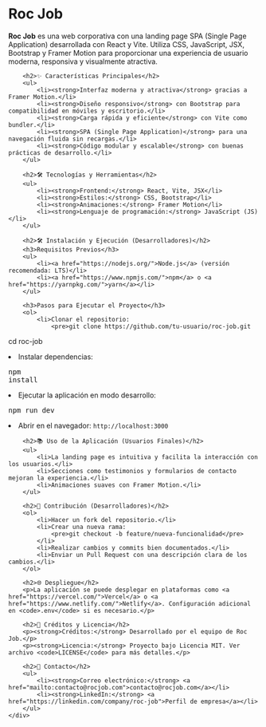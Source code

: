 <div class="container">
        <h1>Roc Job</h1>
        <p><strong>Roc Job</strong> es una web corporativa con una landing page SPA (Single Page Application) desarrollada con React y Vite. Utiliza CSS, JavaScript, JSX, Bootstrap y Framer Motion para proporcionar una experiencia de usuario moderna, responsiva y visualmente atractiva.</p>
        
        <h2>✨ Características Principales</h2>
        <ul>
            <li><strong>Interfaz moderna y atractiva</strong> gracias a Framer Motion.</li>
            <li><strong>Diseño responsivo</strong> con Bootstrap para compatibilidad en móviles y escritorio.</li>
            <li><strong>Carga rápida y eficiente</strong> con Vite como bundler.</li>
            <li><strong>SPA (Single Page Application)</strong> para una navegación fluida sin recargas.</li>
            <li><strong>Código modular y escalable</strong> con buenas prácticas de desarrollo.</li>
        </ul>
        
        <h2>🛠️ Tecnologías y Herramientas</h2>
        <ul>
            <li><strong>Frontend:</strong> React, Vite, JSX</li>
            <li><strong>Estilos:</strong> CSS, Bootstrap</li>
            <li><strong>Animaciones:</strong> Framer Motion</li>
            <li><strong>Lenguaje de programación:</strong> JavaScript (JS)</li>
        </ul>
        
        <h2>🛠️ Instalación y Ejecución (Desarrolladores)</h2>
        <h3>Requisitos Previos</h3>
        <ul>
            <li><a href="https://nodejs.org/">Node.js</a> (versión recomendada: LTS)</li>
            <li><a href="https://www.npmjs.com/">npm</a> o <a href="https://yarnpkg.com/">yarn</a></li>
        </ul>
        
        <h3>Pasos para Ejecutar el Proyecto</h3>
        <ol>
            <li>Clonar el repositorio:
                <pre>git clone https://github.com/tu-usuario/roc-job.git
cd roc-job</pre>
            </li>
            <li>Instalar dependencias:
                <pre>npm install</pre>
            </li>
            <li>Ejecutar la aplicación en modo desarrollo:
                <pre>npm run dev</pre>
            </li>
            <li>Abrir en el navegador: <code>http://localhost:3000</code></li>
        </ol>
        
        <h2>📚 Uso de la Aplicación (Usuarios Finales)</h2>
        <ul>
            <li>La landing page es intuitiva y facilita la interacción con los usuarios.</li>
            <li>Secciones como testimonios y formularios de contacto mejoran la experiencia.</li>
            <li>Animaciones suaves con Framer Motion.</li>
        </ul>
        
        <h2>📝 Contribución (Desarrolladores)</h2>
        <ol>
            <li>Hacer un fork del repositorio.</li>
            <li>Crear una nueva rama:
                <pre>git checkout -b feature/nueva-funcionalidad</pre>
            </li>
            <li>Realizar cambios y commits bien documentados.</li>
            <li>Enviar un Pull Request con una descripción clara de los cambios.</li>
        </ol>
        
        <h2>🌐 Despliegue</h2>
        <p>La aplicación se puede desplegar en plataformas como <a href="https://vercel.com/">Vercel</a> o <a href="https://www.netlify.com/">Netlify</a>. Configuración adicional en <code>.env</code> si es necesario.</p>
        
        <h2>💎 Créditos y Licencia</h2>
        <p><strong>Créditos:</strong> Desarrollado por el equipo de Roc Job.</p>
        <p><strong>Licencia:</strong> Proyecto bajo Licencia MIT. Ver archivo <code>LICENSE</code> para más detalles.</p>
        
        <h2>💬 Contacto</h2>
        <ul>
            <li><strong>Correo electrónico:</strong> <a href="mailto:contacto@rocjob.com">contacto@rocjob.com</a></li>
            <li><strong>LinkedIn:</strong> <a href="https://linkedin.com/company/roc-job">Perfil de empresa</a></li>
        </ul>
    </div>
